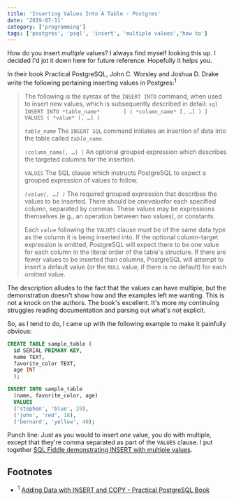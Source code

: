 ```yaml
---
title: 'Inserting Values Into A Table - Postgres'
date: '2019-07-11'
category: ['programming']
tags: ['postgres', 'psql', 'insert', 'multiple values','how to']
---
```

How do you insert _multiple_ values? I always find myself looking this up. I decided I'd jot it down here for future reference. Hopefully it helps you.

In their book Practical PostgreSQL, John C. Worsley and Joshua D. Drake write the following pertaining inserting values in Postgres:<sup>1</sup>

> The following is the syntax of the `INSERT INTO` command, when used to insert new values, which is subsequently described in detail:
> `sql`
> `INSERT INTO *table_name*`
> `       [ ( *column_name* [, …] ) ]`
> `       VALUES ( *value* [, …] )`
>
>  *`table_name`*
> The `INSERT SQL` command initiates an insertion of data into the table called *`table_name`*.
>
> `(column_name[, …] )`
> An optional grouped expression which describes the targeted columns for the insertion.
>
> `VALUES`
> The SQL clause which instructs PostgreSQL to expect a grouped expression of values to follow.
>
> *`(value[, …] )`*
> The required grouped expression that describes the values to be inserted. There should be one*value*for each specified column, separated by commas. These values may be expressions themselves (e.g., an operation between two values), or constants.
>
> Each *`value`* following the `VALUES` clause must be of the same data type as the column it is being inserted into. If the optional column-target expression is omitted, PostgreSQL will expect there to be one value for each column in the literal order of the table's structure. If there are fewer values to be inserted than columns, PostgreSQL will attempt to insert a default value (or the `NULL` value, if there is no default) for each omitted value.

The description alludes to the fact that the values can have multiple, but the demonstration doesn't show how and the examples left me wanting. This is not a knock on the authors. The book's excellent. It's more my continuing struggles reading documentation and parsing out what's _not_ explicit.

So, as I tend to do, I came up with the following example to make it painfully obvious:
```sql
CREATE TABLE sample_table (
  id SERIAL PRIMARY KEY,
  name TEXT,
  favorite_color TEXT,
  age INT
  );

INSERT INTO sample_table
  (name, favorite_color, age)
  VALUES
  ('stephen', 'blue', 29),
  ('john', 'red', 18),
  ('bernard', 'yellow', 40);
```

Punch line: Just as you would to insert _one_ value, you do with multiple, except that they're comma separated as part of the `VALUES` clause. I put together [SQL Fiddle demonstrating INSERT with multiple values](http://sqlfiddle.com/#!17/c5796/1).

## Footnotes
* <sup>1</sup> [Adding Data with INSERT and COPY - Practical PostgreSQL Book](https://www.oreilly.com/library/view/practical-postgresql/9781449309770/ch04s03.html)
